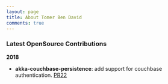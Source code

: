 ```yaml
---
layout: page
title: About Tomer Ben David
comments: true
---
```


### Latest OpenSource Contributions

**2018**

- **akka-couchbase-persistence**: add support for couchbase authentication. [PR22](https://github.com/Product-Foundry/akka-persistence-couchbase/pull/22)